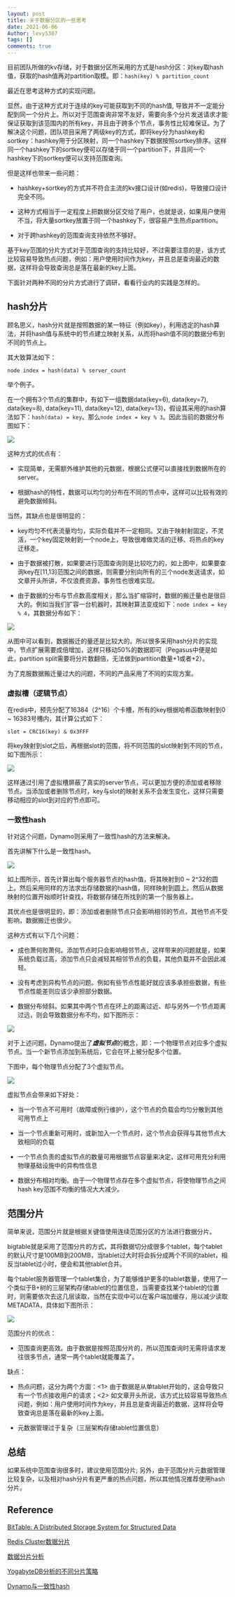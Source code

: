 ```yaml
---
layout: post
title: 关于数据分区的一些思考
date: 2021-06-06
Author: levy5307
tags: []
comments: true
---
```


目前团队所做的kv存储，对于数据分区所采用的方式是hash分区：对key取hash值，获取的hash值再对partition取模。即：```hash(key) % partition_count```

最近在思考这种方式的实现问题。

显然，由于这种方式对于连续的key可能获取到不同的hash值, 导致并不一定能分配到同一个分片上。所以对于范围查询非常不友好，需要向多个分片发送请求才能保证获取到该范围内的所有key，并且由于跨多个节点，事务性比较难保证。为了解决这个问题，团队项目采用了两级key的方式，即将key分为hashkey和sortkey：hashkey用于分区映射，同一个hashkey下数据按照sortkey排序。这样同一个hashkey下的sortkey便可以存储于同一个partition下，并且同一个hashkey下的sortkey便可以支持范围查询。

但是这样也带来一些问题：

- hashkey+sortkey的方式并不符合主流的kv接口设计(如redis)，导致接口设计完全不同。

- 这种方式相当于一定程度上把数据分区交给了用户，也就是说，如果用户使用不当，将大量sortkey放置于同一个hashkey下，很容易产生热点partition。

- 对于跨hashkey的范围查询支持依然不够好。

基于key范围的分片方式对于范围查询的支持比较好，不过需要注意的是，该方式比较容易导致热点问题，例如：用户使用时间作为key，并且总是查询最近的数据，这样将会导致查询总是落在最新的key上面。

下面针对两种不同的分片方式进行了调研，看看行业内的实践是怎样的。

## hash分片

顾名思义，hash分片就是按照数据的某一特征（例如key），利用选定的hash算法，并将hash值与系统中的节点建立映射关系，从而将hash值不同的数据分布到不同的节点上。

其大致算法如下：
```
node index = hash(data) % server_count
```

举个例子。

在一个拥有3个节点的集群中，有如下一组数据data(key=6), data(key=7), data(key=8), data(key=11), data(key=12), data(key=13)，假设其采用的hash算法如下：`hash(data) = key`。那么`node index = key % 3`。因此当前的数据分布图如下：

![](../images/partition-hashkey.png)

这种方式的优点有：

- 实现简单，无需额外维护其他的元数据，根据公式便可以直接找到数据所在的server。

- 根据hash的特性，数据可以均匀的分布在不同的节点中，这样可以比较有效的避免数据倾斜。

当然，其缺点也是很明显的：

- key均匀不代表流量均匀，实际负载并不一定相同。又由于映射射固定，不灵活，一个key固定映射到一个node上，导致很难做灵活的迁移、将热点的key迁移走。

- 由于数据被打散，如果要进行范围查询则是比较吃力的，如上图中，如果要查询key在[11,13]范围之间的数据，则需要分别向所有的三个node发送请求，如文章开头所讲，不仅浪费资源，事务性也很难实现。

- 由于数据的分布与节点数高度相关，那么当扩缩容时，数据的搬迁量也是很巨大的。例如当我们扩容一台机器时，其映射算法变成如下：`node index = key % 4`，其数据分布如下：

![](../images/partition-hashkey-add-node.png)

从图中可以看到，数据搬迁的量还是比较大的。所以很多采用hash分片的实现中，节点扩展需要成倍增加，这样只移动50%的数据即可（Pegasus中便是如此，partition split需要将分片数翻倍，无法做到partition数量+1或者+2）。

为了克服数据搬迁量过大的问题，不同的产品采用了不同的实现方案。

### 虚拟槽（逻辑节点）

在redis中，预先分配了16384（2^16）个卡槽，所有的key根据哈希函数映射到0 ~ 16383号槽内，其计算公式如下：
```
slot = CRC16(key) & 0x3FFF
```
将key映射到slot之后，再根据slot的范围，将不同范围的slot映射到不同的节点，如下图所示：

![](../images/partition-redis-slot.png)

这样通过引用了虚拟槽屏蔽了真实的server节点，可以更加方便的添加或者移除节点。当添加或者删除节点时，key与slot的映射关系不会发生变化，这样只需要移动相应的slot到对应的节点即可。

### 一致性hash

针对这个问题，Dynamo则采用了一致性hash的方法来解决。

首先讲解下什么是一致性hash。

![](../images/partition-consistent-hashing.svg)

如上图所示，首先计算出每个服务器节点的hash值，将其映射到0 ~ 2^32的圆上。然后采用同样的方法求出存储数据的hash值，同样映射到圆上。然后从数据映射的位置开始顺时针查找，将数据存储在所找到的第一个服务器上。

其优点也是很明显的，即：添加或者删除节点只会影响相邻的节点，其他节点不受影响，数据搬迁也很少。

这种方式有以下几个问题：

- 成也萧何败萧何。添加节点时只会影响相邻节点，这样带来的问题就是，如果系统负载过高，添加节点只会减轻其相邻节点的负载，其他负载并不会因此减轻。

- 没有考虑到异构节点的问题。例如有些节点性能好就应该多承担些数据，有些节点性能差则应该少承担部分数据。

- 数据分布倾斜。如果其中两个节点在环上的距离过近、却与另外一个节点距离过远，则会导致数据分布不均，如下图所示：

![](../images/partition-consistent-hashing-problem.svg)

对于上述问题，Dynamo提出了***虚拟节点***的概念，即：一个物理节点对应多个虚拟节点。当一个新节点添加到系统后，它会在环上被分配多个位置。

下图中，每个物理节点分配了3个虚拟节点。

![](../images/partition-consistent-hashing-virtual-node.svg)

虚拟节点会带来如下好处：

- 当一个节点不可用时（故障或例行维护），这个节点的负载会均匀分散到其他可用节点上

- 当一个节点重新可用时，或新加入一个节点时，这个节点会获得与其他节点大致相同的负载

- 一个节点负责的虚拟节点的数量可用根据节点容量来决定，这样可用充分利用物理基础设施中的异构性信息

- 数据分布相对均衡。由于一个物理节点存在多个虚拟节点，将使物理节点之间hash key范围不均衡的情况大大减少。

## 范围分片

简单来说，范围分片就是根据关键值使用连续范围分区的方法进行数据分片。

bigtable就是采用了范围分片的方式，其将数据切分成很多个tablet，每个tablet的默认尺寸是100MB到200MB，当tablet过大时将会拆分成两个不同的tablet，相反当tablet过小时，便会和其他tablet合并。

每个tablet服务器管理一个tablet集合，为了能够维护更多的tablet数量，使用了一个类似于B+树的三层架构存储tablet的位置信息，当需要查找某个tablet的位置时，则需要依次去这几层读取，当然在实现中可以在客户端加缓存，用以减少读取METADATA，具体如下图所示：

![](../images/partition-bigtable-tablet-mapping.jpg)

范围分片的优点：

- 范围查询更高效。由于数据是按照范围分片的，所以范围查询时无需将请求发往很多节点，通常一两个tablet就能覆盖了。

缺点：

- 热点问题，这分为两个方面：<1> 由于数据是从单tablet开始的，这会导致只有一个节点接收用户的请求；<2> 如文章开头所说，该方式比较容易导致热点问题，例如：用户使用时间作为key，并且总是查询最近的数据，这样将会导致查询总是落在最新的key上面。

- 元数据管理过于复杂（三层架构存储tablet位置信息）

## 总结

如果系统中范围查询很多时，建议使用范围分片; 另外，由于范围分片元数据管理比较复杂，以及相对hash分片有更严重的热点问题，所以其他情况推荐使用hash分片。

## Reference

[BitTable: A Distributed Storage System for Structured Data](https://research.google/pubs/pub27898/)

[Redis Cluster数据分片](https://www.huaweicloud.com/articles/38e2316d01880fdbdd63d62aa26b31b4.html)

[数据分片分析](https://www.cnblogs.com/xybaby/p/7076731.html)

[YogabyteDB分析的不同分片策略](https://zhuanlan.zhihu.com/p/107618160)

[Dynamo与一致性hash](https://zhuanlan.zhihu.com/p/107560108)


